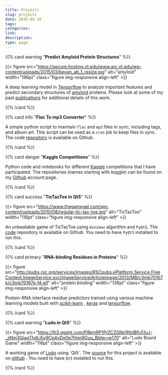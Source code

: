 ```yaml
---
title: Projects
slug: projects
date: 2016-09-19
tags:
categories:
link:
description:
type: page
---
```


{{% card warning "**Predict Amyloid Protein Structures**" %}}

{{< figure src="https://secure.hosting.vt.edu/www.arc.vt.edu/wp-content/uploads/2015/03/bevan_ab_1_resize.jpg" alt="amyloid" width="196pt" class="figure img-responsive align-left" >}}

A deep learning model in [Tensorflow](https://www.tensorflow.org/) to
analyze important features and predict secondary structures of
[amyloid](https://en.wikipedia.org/wiki/Amyloid) proteins. Please look
at some of my past
[publications](https://scholar.google.com/citations?user=rSMYeYEAAAAJ&hl=en)
for additional details of this work.

{{% /card %}}

{{% card info "**Flac To mp3 Converter**" %}}

A simple python script to maintain `flac` and `mp3` files in sync, including
tags, and album art. This script can be used as a `cron` job to keep files
in sync. The code
[repository](https://github.com/sadanand-singh/flac2mp3) is available on
Github.

{{% /card %}}

{{% card danger "**Kaggle Competitions**" %}}

Python code and notebooks for different
[Kaggle](https://www.kaggle.com/) competitions that I have participated.
The repositories (names starting with *kaggle*) can be found on my
[Github](https://github.com/sadanand-singh/) account page.

{{% /card %}}

{{% card success "**TicTacToe in Qt5**" %}}

{{< figure src="https://www.thegamegal.com/wp-content/uploads/2010/08/regular-tic-tac-toe.jpg" alt="TicTacToe" width="116pt" class="figure img-responsive align-left" >}}

An unbeatable game of TicTacToe using `minimax` algorithm and `PyQt5`. The
[code](https://github.com/sadanand-singh/TicTacToe) repository is
available on Github. You need to have `PyQt5` installed to run this.

{{% /card %}}

{{% card primary "**RNA-binding Residues in Proteins**" %}}

{{< figure src="http://pubs.rsc.org/services/images/RSCpubs.ePlatform.Service.FreeContent.ImageService.svc/ImageService/Articleimage/2013/MB/c3mb70167k/c3mb70167k-f4.gif" alt="protein binding" width="136pt" class="figure img-responsive align-left" >}}

Protein-RNA interface residue predictors trained using various machine
learning models built with
[scikit-learn](http://scikit-learn.org/stable/) ,
[keras](https://keras.io/) and [tensorflow](https://www.tensorflow.org/).

{{% /card %}}

{{% card warning "**Ludo in Qt5**" %}}

{{< figure src="https://lh3.ggpht.com/P8kmRP1PrZCZGNjrRfotBfy51uJ-_zNm3QjaqThdLj5y9Cp4vDq0e7Hqn9Guu_BIdw=w170" alt="Ludo Board Game" width="116pt" class="figure img-responsive align-left" >}}

A working game of
[Ludo](https://en.wikipedia.org/wiki/Ludo_(board_game)) using `Qt5`. The
[source] for this project is available on [github][source] . You need
to have `Qt5` installed to run this.

[source]: https://github.com/sadanand-singh/ludoGame

{{% /card %}}
